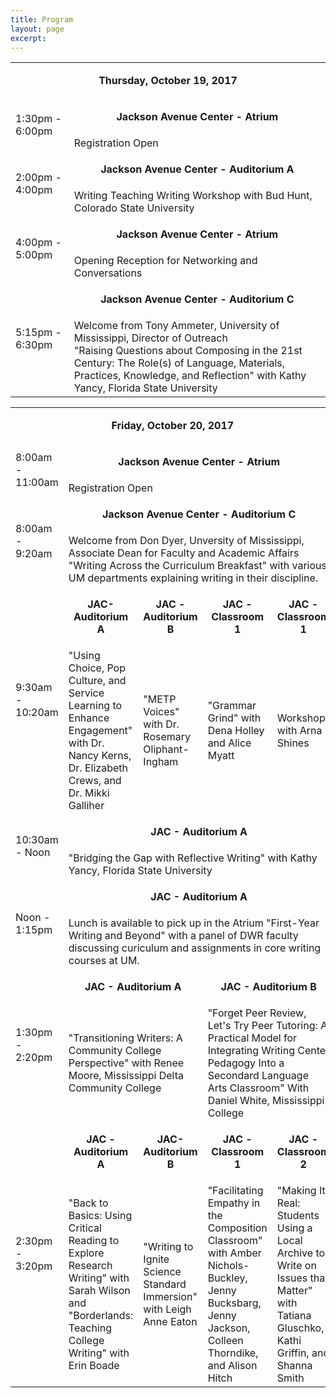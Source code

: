 ```yaml
---
title: Program
layout: page
excerpt: 
---
```

<table>
<tr class="row-1 odd">
	<td colspan="5" class="column-1"><p align="center"><strong>Thursday, October 19, 2017</strong></p></td>
</tr>
<tr class="row-2 even">
	<td rowspan="2" class="column-1">1:30pm - 6:00pm</td><td colspan="4" class="column-2"><p align="center"><strong>Jackson Avenue Center - Atrium</strong></p></td>
</tr>
<tr class="row-3 odd">
	<td colspan="4" class="column-2">Registration Open</td>
</tr>
<tr class="row-4 even">
	<td rowspan="2" class="column-1">2:00pm - 4:00pm</td><td colspan="4" class="column-2"><p align="center"><strong>Jackson Avenue Center - Auditorium A</strong></p></td>
</tr>
<tr class="row-5 odd">
	<td colspan="4" class="column-2">Writing Teaching Writing Workshop with Bud Hunt, Colorado State University</td>
</tr>
<tr class="row-6 even">
	<td rowspan="2" class="column-1">4:00pm - 5:00pm</td><td colspan="4" class="column-2"><p align="center"><strong>Jackson Avenue Center - Atrium</strong></p></td>
</tr>
<tr class="row-7 odd">
	<td colspan="4" class="column-2">Opening Reception for Networking and Conversations</td>
</tr>
<tr class="row-8 even">
	<td rowspan="2" class="column-1">5:15pm - 6:30pm</td><td colspan="4" class="column-2"><p align="center"><strong>Jackson Avenue Center - Auditorium C</strong></p></td>
</tr>
<tr class="row-9 odd">
	<td colspan="4" class="column-2">Welcome from Tony Ammeter, University of Mississippi, Director of Outreach                 <br>
"Raising Questions about Composing in the 21st Century: The Role(s) of Language, Materials, Practices, Knowledge, and Reflection" with Kathy Yancy, Florida State University</td>
</tr>
</table>

<table>
<tr class="row-11 odd">
	<td colspan="5" class="column-1"><p align="center"><strong>Friday, October 20, 2017</strong></p></td>
</tr>
<tr class="row-12 even">
	<td rowspan="2" class="column-1">8:00am - 11:00am</td><td colspan="4" class="column-2"><p align="center"><strong>Jackson Avenue Center - Atrium</strong></p></td>
</tr>
<tr class="row-13 odd">
	<td colspan="4" class="column-2">Registration Open</td>
</tr>
<tr class="row-14 even">
	<td rowspan="2" class="column-1">8:00am - 9:20am</td><td colspan="4" class="column-2"><p align="center"><strong>Jackson Avenue Center - Auditorium C</strong></p></td>
</tr>
<tr class="row-15 odd">
	<td colspan="4" class="column-2">Welcome from Don Dyer, Unversity of Mississippi, Associate Dean for Faculty and Academic Affairs                                                                                                                                                                    "Writing Across the Curriculum Breakfast" with various UM departments explaining writing in their discipline.</td>
</tr>
<tr class="row-16 even">
	<td rowspan="2" class="column-1">9:30am - 10:20am</td><td class="column-2"><p align="center"><strong>JAC- Auditorium A</strong></p></td><td class="column-3"><p align="center"><strong>JAC - Auditorium B</strong></p></td><td class="column-4"><p align="center"><strong>JAC - Classroom 1</strong></p></td><td class="column-5"><p align="center"><strong>JAC - Classroom 1</strong></p></td>
</tr>
<tr class="row-17 odd">
	<td class="column-2">"Using Choice, Pop Culture, and Service Learning to Enhance Engagement" with Dr. Nancy Kerns, Dr. Elizabeth Crews, and Dr. Mikki Galliher</td><td class="column-3">"METP Voices" with Dr. Rosemary Oliphant-Ingham</td><td class="column-4">"Grammar Grind" with Dena Holley and Alice Myatt</td><td class="column-5">Workshop with Arna Shines</td>
</tr>
<tr class="row-18 even">
	<td rowspan="2" class="column-1">10:30am - Noon</td><td colspan="4" class="column-2"><p align="center"><strong>JAC - Auditorium A</strong></p></td>
</tr>
<tr class="row-19 odd">
	<td colspan="4" class="column-2">"Bridging the Gap with Reflective Writing" with Kathy Yancy, Florida State University</td>
</tr>
<tr class="row-20 even">
	<td rowspan="2" class="column-1">Noon - 1:15pm</td><td colspan="4" class="column-2"><p align="center"><strong>JAC - Auditorium A</strong></p></td>
</tr>
<tr class="row-21 odd">
	<td colspan="4" class="column-2">Lunch is available to pick up in the Atrium                                                                                                         "First-Year Writing and Beyond" with a panel of DWR faculty discussing curiculum and assignments in core writing courses at UM.</td>
</tr>
<tr class="row-22 even">
	<td rowspan="2" class="column-1">1:30pm - 2:20pm</td><td colspan="2" class="column-2"><p align="center"><strong>JAC - Auditorium A</strong></p></td><td colspan="2" class="column-4"><p align="center"><strong>JAC - Auditorium B</strong></p></td>
</tr>
<tr class="row-23 odd">
	<td colspan="2" class="column-2">"Transitioning Writers: A Community College Perspective" with Renee Moore, Mississippi Delta Community College</td><td colspan="2" class="column-4">"Forget Peer Review, Let's Try Peer Tutoring: A Practical Model for Integrating Writing Center Pedagogy Into a Secondard Language Arts Classroom" With Daniel White, Mississippi College</td>
</tr>
<tr class="row-24 even">
	<td rowspan="2" class="column-1">2:30pm - 3:20pm</td><td class="column-2"><p align="center"><strong>JAC - Auditorium A</strong></p></td><td class="column-3"><p align="center"><strong>JAC- Auditorium B</strong></p></td><td class="column-4"><p align="center"><strong>JAC - Classroom 1</strong></p></td><td class="column-5"><p align="center"><strong>JAC - Classroom 2</strong></p></td>
</tr>
<tr class="row-25 odd">
	<td class="column-2">"Back to Basics: Using Critical Reading to Explore Research Writing" with Sarah Wilson and "Borderlands: Teaching College Writing" with Erin Boade</td><td class="column-3">"Writing to Ignite Science Standard Immersion" with Leigh Anne Eaton</td><td class="column-4">"Facilitating Empathy in the Composition Classroom" with Amber Nichols-Buckley, Jenny Bucksbarg, Jenny Jackson, Colleen Thorndike, and Alison Hitch</td><td class="column-5">"Making It Real: Students Using a Local Archive to Write on Issues that Matter" with Tatiana Gluschko, Kathi Griffin, and Shanna Smith</td>
</tr>
</table>
